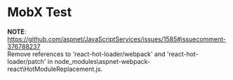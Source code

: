 # MobX Test

**NOTE**: https://github.com/aspnet/JavaScriptServices/issues/1585#issuecomment-376788237  
Remove references to 'react-hot-loader/webpack' and 'react-hot-loader/patch' in node_modules\aspnet-webpack-react\HotModuleReplacement.js.
